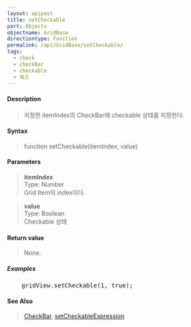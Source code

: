 ```yaml
---
layout: apipost
title: setCheckable
part: Objects
objectname: GridBase
directiontype: Function
permalink: /api/GridBase/setCheckable/
tags:
  - check
  - checkBar
  - checkable
  - 체크
---
```



#### Description

> 지정한 itemIndex의 CheckBar에 checkable 상태를 지정한다.

#### Syntax

> function setCheckable(itemIndex, value)

#### Parameters

> **itemIndex**  
> Type: Number  
> Grid Item의 index이다.  

> **value**  
> Type: Boolean  
> Checkable 상태  

#### Return value

> None.

##### Examples 

<pre class="prettyprint">
    gridView.setCheckable(1, true);
</pre>

#### See Also
> [CheckBar](/api/types/CheckBar), [setCheckableExpression](/api/GridBase/setCheckableExpression)